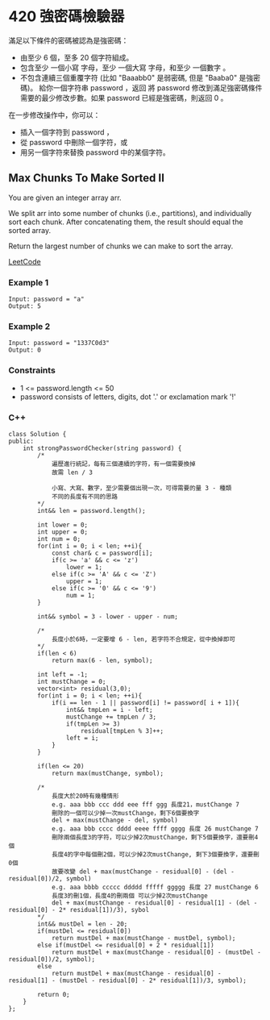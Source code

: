 # 420  強密碼檢驗器

滿足以下條件的密碼被認為是強密碼：

* 由至少 6 個，至多 20 個字符組成。
* 包含至少 一個小寫 字母，至少 一個大寫 字母，和至少 一個數字 。
* 不包含連續三個重覆字符 (比如 "Baaabb0" 是弱密碼, 但是 "Baaba0" 是強密碼)。
給你一個字符串 password ，返回 將 password 修改到滿足強密碼條件需要的最少修改步數。如果 password 已經是強密碼，則返回 0 。

在一步修改操作中，你可以：

* 插入一個字符到 password ，
* 從 password 中刪除一個字符，或
* 用另一個字符來替換 password 中的某個字符。


##  Max Chunks To Make Sorted II

You are given an integer array arr.

We split arr into some number of chunks (i.e., partitions), and individually sort each chunk. After concatenating them, the result should equal the sorted array.

Return the largest number of chunks we can make to sort the array.


[LeetCode](https://leetcode.cn/problems/max-chunks-to-make-sorted-ii/)


### Example 1

```
Input: password = "a"
Output: 5
```

### Example 2

```
Input: password = "1337C0d3"
Output: 0
```


### Constraints

* 1 <= password.length <= 50
* password consists of letters, digits, dot '.' or exclamation mark '!'


### C++ 
```
class Solution {
public:
    int strongPasswordChecker(string password) {
        /*
            遍歷進行統記，每有三個連續的字符，有一個需要換掉
            故需 len / 3

            小寫、大寫、數字，至少需要個出現一次，可得需要的量 3 - 種類
            不同的長度有不同的思路
        */
        int&& len = password.length();

        int lower = 0;
        int upper = 0; 
        int num = 0;
        for(int i = 0; i < len; ++i){
            const char& c = password[i];
            if(c >= 'a' && c <= 'z')
                lower = 1;
            else if(c >= 'A' && c <= 'Z')
                upper = 1;
            else if(c >= '0' && c <= '9')
                num = 1;
        }

        int&& symbol = 3 - lower - upper - num;

        /*
            長度小於6時，一定要增 6 - len, 若字符不合規定，從中換掉即可
        */
        if(len < 6)
            return max(6 - len, symbol);

        int left = -1;
        int mustChange = 0;
        vector<int> residual(3,0);
        for(int i = 0; i < len; ++i){
            if(i == len - 1 || password[i] != password[ i + 1]){
                int&& tmpLen = i - left;
                mustChange += tmpLen / 3;
                if(tmpLen >= 3)
                    residual[tmpLen % 3]++;
                left = i;
            }
        }

        if(len <= 20)
            return max(mustChange, symbol);

        /*
            長度大於20時有幾種情形
            e.g. aaa bbb ccc ddd eee fff ggg 長度21，mustChange 7
            刪除的一個可以少掉一次mustChange，剩下6個要換字
            del + max(mustChange - del, symbol)
            e.g. aaa bbb cccc dddd eeee ffff gggg 長度 26 mustChange 7
            刪除兩個長度3的字符，可以少掉2次mustChange，剩下5個要換字，還要刪4個
            長度4的字中每個刪2個，可以少掉2次mustChange, 剩下3個要換字，還要刪0個
            故要改變 del + max(mustChange - residual[0] - (del - residual[0])/2, symbol)
            e.g. aaa bbbb ccccc ddddd fffff ggggg 長度 27 mustChange 6
            長度3的刪1個，長度4的刪兩個 可以少掉2次mustChange
            del + max(mustChange - residual[0] - residual[1] - (del - residual[0] - 2* residual[1])/3), sybol
        */
        int&& mustDel = len - 20;
        if(mustDel <= residual[0])
            return mustDel + max(mustChange - mustDel, symbol);
        else if(mustDel <= residual[0] + 2 * residual[1])
            return mustDel + max(mustChange - residual[0] - (mustDel - residual[0])/2, symbol);
        else
            return mustDel + max(mustChange - residual[0] - residual[1] - (mustDel - residual[0] - 2* residual[1])/3, symbol);
        
        return 0;
    }
};
```
